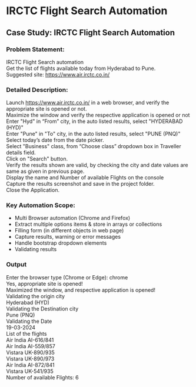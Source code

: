 # IRCTC Flight Search Automation

## Case Study: IRCTC Flight Search Automation 

### Problem Statement:   
IRCTC Flight Search automation \
Get the list of flights available today from Hyderabad to Pune. \
Suggested site: https://www.air.irctc.co.in/ 

### Detailed Description: 
Launch https://www.air.irctc.co.in/ in a web browser, and verify the appropriate site is opened or not. \
Maximize the window and verify the respective application is opened or not \
Enter "Hyd" in “From” city, in the auto listed results, select "HYDERABAD (HYD)"  \
Enter "Pune" in "To" city, in the auto listed results, select "PUNE (PNQ)"  \
Select today’s date from the date picker. \
Select "Business" class, from “Choose class” dropdown box in Traveller details field. \
Click on "Search" button. \
Verify the results shown are valid, by checking the city and date values are same as given in previous page. \
Display the name and Number of available Flights on the console \
Capture the results screenshot and save in the project folder. \
Close the Application. 

### Key Automation Scope:
- Multi Browser automation (Chrome and Firefox)
- Extract multiple options items & store in arrays or collections
- Filling form (in different objects in web page)
- Capture results, warning or error messages
- Handle bootstrap dropdown elements
- Validating results

### Output
Enter the browser type (Chrome or Edge): chrome \
Yes, appropriate site is opened! \
Maximized the window, and respective application is opened! \
Validating the origin city \
Hyderabad (HYD) \
Validating the Destination city \
Pune (PNQ) \
Validating the Date \
19-03-2024 \
List of the flights \
Air India AI-616/841 \
Air India AI-559/857 \
Vistara UK-890/935 \
Vistara UK-890/973 \
Air India AI-872/841 \
Vistara UK-541/935 \
Number of available Flights: 6 
